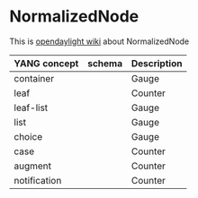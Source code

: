 # NormalizedNode

This is [opendaylight wiki](https://wiki.opendaylight.org/view/OpenDaylight_Controller:MD-SAL:Architecture:DOM_DataStore) about NormalizedNode

| YANG concept              | schema            | Description    |
|---------------------------|----------------------------------------------------------|---------|
| container                      || Gauge   |
| leaf  |                       | Counter |
| leaf-list |       | Gauge   |
| list    |         | Gauge   |
| choice          |             | Gauge   |
| case    |              | Counter |
| augment    |              | Counter |
| notification    |              | Counter |
 

